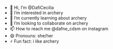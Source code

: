 - 👋 Hi, I’m @DafiCecilia
- 👀 I’m interested in archery
- 🌱 I’m currently learning about archery
- 💞️ I’m looking to collaborate on archery
- 📫 How to reach me @dafne_cdsm on instagram
- 😄 Pronouns: she/her
- ⚡ Fun fact: i like archery

